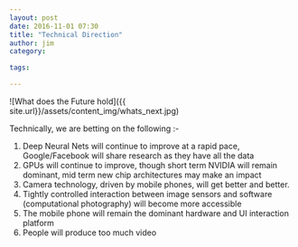 ```yaml
---
layout: post
date: 2016-11-01 07:30
title: "Technical Direction"
author: jim
category:

tags:

---
```



![What does the Future hold]({{ site.url}}/assets/content_img/whats_next.jpg)


Technically, we are betting on the following :-


1. Deep Neural Nets will continue to improve at a rapid pace, Google/Facebook will share research as they have all the data
2. GPUs will continue to improve, though short term NVIDIA will remain dominant, mid term new chip architectures may make an impact
3. Camera technology, driven by mobile phones, will get better and better. 
4. Tightly controlled interaction between image sensors and software (computational photography) will become more accessible
5. The mobile phone will remain the dominant hardware and UI interaction platform
6. People will produce too much video


